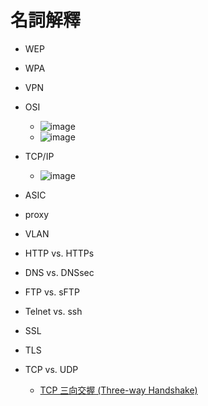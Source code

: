 # 名詞解釋
- WEP
- WPA
- VPN
- OSI
  - ![image](https://user-images.githubusercontent.com/91240048/199176341-263a5421-7b79-4483-abb9-e7e394c40445.png)
  - ![image](https://user-images.githubusercontent.com/91240048/199176398-f2ef0859-99ef-4acb-a467-8ddd9b47d3d6.png)
 
- TCP/IP
  - ![image](https://user-images.githubusercontent.com/91240048/199180030-8c764bc4-4d9b-4e79-bc9e-a7973881dde0.png)
 
- ASIC
- proxy
- VLAN
- HTTP vs. HTTPs
- DNS vs. DNSsec
- FTP vs. sFTP
- Telnet vs. ssh
- SSL
- TLS
- TCP vs. UDP
  - [TCP 三向交握 (Three-way Handshake)](https://notfalse.net/7/three-way-handshake)
